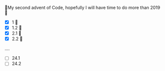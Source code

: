 
🎅My second advent of Code, hopefully I will have time to do more than 2019 🎅


- [x] 1  🐙
- [x] 1.2 🐌
- [x] 2.1 🦎
- [x]  2.2 🦜

....

- [ ] 24.1
- [ ] 24.2
